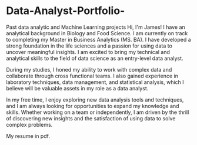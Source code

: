 # Data-Analyst-Portfolio-
Past data analytic and Machine Learning projects
Hi, I'm James! I have an analytical background in Biology and Food Science. I am currently on track to completing my Master in Business Analytics (MS. BA). I have developed a strong foundation in the life sciences and a passion for using data to uncover meaningful insights. I am excited to bring my technical and analytical skills to the field of data science as an entry-level data analyst.

During my studies, I honed my ability to work with complex data and collaborate through cross functional teams. I also gained experience in laboratory techniques, data management, and statistical analysis, which I believe will be valuable assets in my role as a data analyst.

In my free time, I enjoy exploring new data analysis tools and techniques, and I am always looking for opportunities to expand my knowledge and skills. Whether working on a team or independently, I am driven by the thrill of discovering new insights and the satisfaction of using data to solve complex problems.

My resume in pdf.

